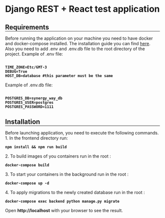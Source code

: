 <h1>Django REST + React test application</h1>

<h2 style="margin-bottom: 0">Requirements</h2>
<hr style="margin-top: 0"/>
Before running the application on your machine you need to have docker and docker-compose installed. 
The installation guide you can find <a href="https://docs.docker.com/desktop/">here</a>.
<br>Also you need to add .env and .env.db file to the root directory of the project.
Example of .env file:
<pre>
<code><b>
TIME_ZONE=Etc/GMT-3
DEBUG=True
HOST_DB=database #this parameter must be the same</b></code>
</pre>
Example of .env.db file:
<pre>
<code><b>
POSTGRES_DB=synergy_way_db
POSTGRES_USER=postgres
POSTGRES_PASSWORD=1111</b></code>
</pre>

<h2 style="margin-bottom: 0">Installation</h2>
<hr style="margin-top: 0"/>
Before launching application, you need to execute the following commands.<br/>
1. In the frontend directory run:
<pre>
<code><b>npm install && npm run build</b></code>
</pre>
2. To build images of you containers run in the root :
<pre>
<code><b>docker-compose build</b></code>
</pre>
3. To start your containers in the background run in the root :
<pre>
<code><b>docker-compose up -d</b></code>
</pre>
4. To apply migrations to the newly created database run in the root :
<pre>
<code><b>docker-compose exec backend python manage.py migrate</b></code>
</pre>
Open <b>http://localhost</b> with your browser to see the result.
